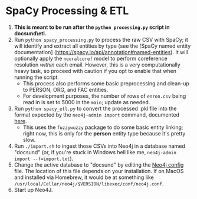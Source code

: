 # SpaCy Processing & ETL

1. **This is meant to be run after the `python processing.py` script in docsund\etl.**
2. Run `python spacy_processing.py` to process the raw CSV with SpaCy; it will identify and extract all entities by type (see the [SpaCy named entity documentation] (https://spacy.io/api/annotation#named-entities). It will optionally apply the `neuralcoref` model to perform coreference resolution *within* each email. However, this is a very computationally heavy task, so proceed with caution if you opt to enable that when running the script.
	- This process also performs some basic preprocessing and clean-up to PERSON, ORG, and FAC entities.
	- For development purposes, the number of rows of `enron.csv` being read in is set to 5000 in the `main`; update as needed.
3. Run `python spacy_etl.py` to convert the processed .pkl file into the format expected by the `neo4j-admin import` command, documented [here](https://neo4j.com/docs/operations-manual/current/tools/import/).
    - This uses the `fuzzywuzzy` package to do some basic entity linking; right now, this is only for the **person** entity type because it's pretty slow.
4. Run `./import.sh` to ingest those CSVs into Neo4j in a database named "docsund" (or, if you're stuck in Windows hell like me, `neo4j-admin import --f=import.txt`).
5. Change the active database to "docsund" by editing the [Neo4j config](https://neo4j.com/docs/operations-manual/current/configuration/neo4j-conf/) file. The location of this file depends on your installation. If on MacOS and installed via Homebrew, it would be at something like `/usr/local/Cellar/neo4j/$VERSION/libexec/conf/neo4j.conf`.
6. Start up Neo4J.